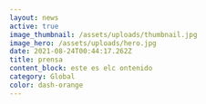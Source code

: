 ```yaml
---
layout: news
active: true
image_thumbnail: /assets/uploads/thumbnail.jpg
image_hero: /assets/uploads/hero.jpg
date: 2021-08-24T00:44:17.262Z
title: prensa
content_block: este es elc ontenido
category: Global
color: dash-orange
---
```

